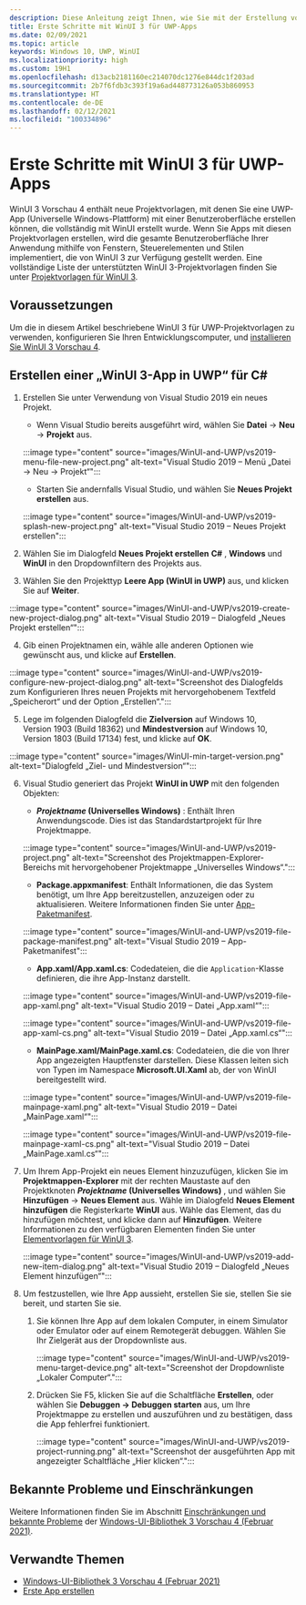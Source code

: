 ```yaml
---
description: Diese Anleitung zeigt Ihnen, wie Sie mit der Erstellung von UWP-Apps mit einer WinUI 3-Benutzeroberfläche beginnen können.
title: Erste Schritte mit WinUI 3 für UWP-Apps
ms.date: 02/09/2021
ms.topic: article
keywords: Windows 10, UWP, WinUI
ms.localizationpriority: high
ms.custom: 19H1
ms.openlocfilehash: d13acb2181160ec214070dc1276e844dc1f203ad
ms.sourcegitcommit: 2b7f6fdb3c393f19a6ad448773126a053b860953
ms.translationtype: HT
ms.contentlocale: de-DE
ms.lasthandoff: 02/12/2021
ms.locfileid: "100334896"
---
```

# <a name="get-started-with-winui-3-for-uwp-apps"></a>Erste Schritte mit WinUI 3 für UWP-Apps

WinUI 3 Vorschau 4 enthält neue Projektvorlagen, mit denen Sie eine UWP-App (Universelle Windows-Plattform) mit einer Benutzeroberfläche erstellen können, die vollständig mit WinUI erstellt wurde. Wenn Sie Apps mit diesen Projektvorlagen erstellen, wird die gesamte Benutzeroberfläche Ihrer Anwendung mithilfe von Fenstern, Steuerelementen und Stilen implementiert, die von WinUI 3 zur Verfügung gestellt werden. Eine vollständige Liste der unterstützten WinUI 3-Projektvorlagen finden Sie unter [Projektvorlagen für WinUI 3](index.md#project-templates-for-winui-3).

## <a name="prerequisites"></a>Voraussetzungen

Um die in diesem Artikel beschriebene WinUI 3 für UWP-Projektvorlagen zu verwenden, konfigurieren Sie Ihren Entwicklungscomputer, und [installieren Sie WinUI 3 Vorschau 4](index.md#install-winui-3-preview-4).

## <a name="create-a-winui-3-app-in-uwp-for-c"></a>Erstellen einer „WinUI 3-App in UWP“ für C#

1. Erstellen Sie unter Verwendung von Visual Studio 2019 ein neues Projekt.
   - Wenn Visual Studio bereits ausgeführt wird, wählen Sie **Datei** -> **Neu** -> **Projekt** aus.

   :::image type="content" source="images/WinUI-and-UWP/vs2019-menu-file-new-project.png" alt-text="Visual Studio 2019 – Menü „Datei -> Neu -> Projekt“":::

   - Starten Sie andernfalls Visual Studio, und wählen Sie **Neues Projekt erstellen** aus.

   :::image type="content" source="images/WinUI-and-UWP/vs2019-splash-new-project.png" alt-text="Visual Studio 2019 – Neues Projekt erstellen":::

2. Wählen Sie im Dialogfeld **Neues Projekt erstellen** **C#** , **Windows** und **WinUI** in den Dropdownfiltern des Projekts aus.

3. Wählen Sie den Projekttyp **Leere App (WinUI in UWP)** aus, und klicken Sie auf **Weiter**.

:::image type="content" source="images/WinUI-and-UWP/vs2019-create-new-project-dialog.png" alt-text="Visual Studio 2019 – Dialogfeld „Neues Projekt erstellen“":::

4. Gib einen Projektnamen ein, wähle alle anderen Optionen wie gewünscht aus, und klicke auf **Erstellen**.

:::image type="content" source="images/WinUI-and-UWP/vs2019-configure-new-project-dialog.png" alt-text="Screenshot des Dialogfelds zum Konfigurieren Ihres neuen Projekts mit hervorgehobenem Textfeld „Speicherort“ und der Option „Erstellen“.":::

5. Lege im folgenden Dialogfeld die **Zielversion** auf Windows 10, Version 1903 (Build 18362) und **Mindestversion** auf Windows 10, Version 1803 (Build 17134) fest, und klicke auf **OK**.

:::image type="content" source="images/WinUI-min-target-version.png" alt-text="Dialogfeld „Ziel- und Mindestversion“":::

6. Visual Studio generiert das Projekt **WinUI in UWP** mit den folgenden Objekten:

    - ***Projektname* (Universelles Windows)** : Enthält Ihren Anwendungscode. Dies ist das Standardstartprojekt für Ihre Projektmappe.

    :::image type="content" source="images/WinUI-and-UWP/vs2019-project.png" alt-text="Screenshot des Projektmappen-Explorer-Bereichs mit hervorgehobener Projektmappe „Universelles Windows“.":::

    - **Package.appxmanifest**: Enthält Informationen, die das System benötigt, um Ihre App bereitzustellen, anzuzeigen oder zu aktualisieren. Weitere Informationen finden Sie unter [App-Paketmanifest](/uwp/schemas/appxpackage/appx-package-manifest).

    :::image type="content" source="images/WinUI-and-UWP/vs2019-file-package-manifest.png" alt-text="Visual Studio 2019 – App-Paketmanifest":::

    - **App.xaml/App.xaml.cs**: Codedateien, die die `Application`-Klasse definieren, die ihre App-Instanz darstellt.

    :::image type="content" source="images/WinUI-and-UWP/vs2019-file-app-xaml.png" alt-text="Visual Studio 2019 – Datei „App.xaml“":::

    :::image type="content" source="images/WinUI-and-UWP/vs2019-file-app-xaml-cs.png" alt-text="Visual Studio 2019 – Datei „App.xaml.cs“":::

    - **MainPage.xaml/MainPage.xaml.cs**: Codedateien, die die von Ihrer App angezeigten Hauptfenster darstellen. Diese Klassen leiten sich von Typen im Namespace **Microsoft.UI.Xaml** ab, der von WinUI bereitgestellt wird.

    :::image type="content" source="images/WinUI-and-UWP/vs2019-file-mainpage-xaml.png" alt-text="Visual Studio 2019 – Datei „MainPage.xaml“":::

    :::image type="content" source="images/WinUI-and-UWP/vs2019-file-mainpage-xaml-cs.png" alt-text="Visual Studio 2019 – Datei „MainPage.xaml.cs“":::

7. Um Ihrem App-Projekt ein neues Element hinzuzufügen, klicken Sie im **Projektmappen-Explorer** mit der rechten Maustaste auf den Projektknoten ***Projektname* (Universelles Windows)** , und wählen Sie **Hinzufügen** -> **Neues Element** aus. Wähle im Dialogfeld **Neues Element hinzufügen** die Registerkarte **WinUI** aus. Wähle das Element, das du hinzufügen möchtest, und klicke dann auf **Hinzufügen**. Weitere Informationen zu den verfügbaren Elementen finden Sie unter [Elementvorlagen für WinUI 3](index.md#item-templates-for-winui-3).

    :::image type="content" source="images/WinUI-and-UWP/vs2019-add-new-item-dialog.png" alt-text="Visual Studio 2019 – Dialogfeld „Neues Element hinzufügen“":::

8. Um festzustellen, wie Ihre App aussieht, erstellen Sie sie, stellen Sie sie bereit, und starten Sie sie.

    1. Sie können Ihre App auf dem lokalen Computer, in einem Simulator oder Emulator oder auf einem Remotegerät debuggen. Wählen Sie Ihr Zielgerät aus der Dropdownliste aus.

        :::image type="content" source="images/WinUI-and-UWP/vs2019-menu-target-device.png" alt-text="Screenshot der Dropdownliste „Lokaler Computer“.":::

    1. Drücken Sie F5, klicken Sie auf die Schaltfläche **Erstellen**, oder wählen Sie **Debuggen -> Debuggen starten** aus, um Ihre Projektmappe zu erstellen und auszuführen und zu bestätigen, dass die App fehlerfrei funktioniert.

        :::image type="content" source="images/WinUI-and-UWP/vs2019-project-running.png" alt-text="Screenshot der ausgeführten App mit angezeigter Schaltfläche „Hier klicken“.":::

## <a name="known-issues-and-limitations"></a>Bekannte Probleme und Einschränkungen

Weitere Informationen finden Sie im Abschnitt [Einschränkungen und bekannte Probleme](index.md#limitations-and-known-issues) der [Windows-UI-Bibliothek 3 Vorschau 4 (Februar 2021)](index.md).

## <a name="related-topics"></a>Verwandte Themen

- [Windows-UI-Bibliothek 3 Vorschau 4 (Februar 2021)](index.md)
- [Erste App erstellen](/windows/uwp/get-started/your-first-app)
